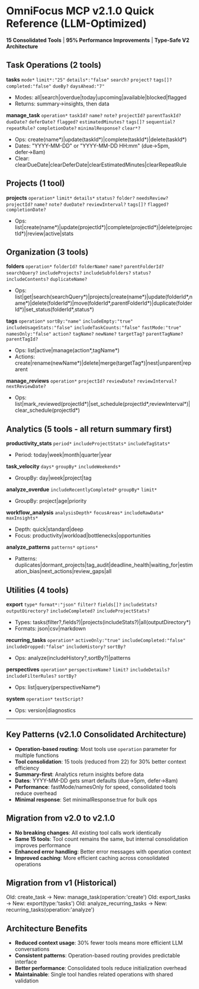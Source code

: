 # OmniFocus MCP v2.1.0 Quick Reference (LLM-Optimized)

**15 Consolidated Tools** | **95% Performance Improvements** | **Type-Safe V2 Architecture**

## Task Operations (2 tools)

**tasks** `mode*` `limit*:"25"` `details*:"false"` `search?` `project?` `tags[]?` `completed:"false"` `dueBy?` `daysAhead:"7"`
- Modes: all|search|overdue|today|upcoming|available|blocked|flagged
- Returns: summary→insights, then data

**manage_task** `operation*` `taskId?` `name?` `note?` `projectId?` `parentTaskId?` `dueDate?` `deferDate?` `flagged?` `estimatedMinutes?` `tags[]?` `sequential?` `repeatRule?` `completionDate?` `minimalResponse?` `clear*?`
- Ops: create(name*)|update(taskId*)|complete(taskId*)|delete(taskId*)
- Dates: "YYYY-MM-DD" or "YYYY-MM-DD HH:mm" (due→5pm, defer→8am)
- Clear: clearDueDate|clearDeferDate|clearEstimatedMinutes|clearRepeatRule

## Projects (1 tool)

**projects** `operation*` `limit*` `details*` `status?` `folder?` `needsReview?` `projectId?` `name?` `note?` `dueDate?` `reviewInterval?` `tags[]?` `flagged?` `completionDate?`
- Ops: list|create(name*)|update(projectId*)|complete(projectId*)|delete(projectId*)|review|active|stats

## Organization (3 tools)

**folders** `operation*` `folderId?` `folderName?` `name?` `parentFolderId?` `searchQuery?` `includeProjects?` `includeSubfolders?` `status?` `includeContents?` `duplicateName?`
- Ops: list|get|search(searchQuery*)|projects|create(name*)|update(folderId*,name*)|delete(folderId*)|move(folderId*,parentFolderId*)|duplicate(folderId*)|set_status(folderId*,status*)

**tags** `operation*` `sortBy:"name"` `includeEmpty:"true"` `includeUsageStats:"false"` `includeTaskCounts:"false"` `fastMode:"true"` `namesOnly:"false"` `action?` `tagName?` `newName?` `targetTag?` `parentTagName?` `parentTagId?`
- Ops: list|active|manage(action*,tagName*)
- Actions: create|rename(newName*)|delete|merge(targetTag*)|nest|unparent|reparent

**manage_reviews** `operation*` `projectId?` `reviewDate?` `reviewInterval?` `nextReviewDate?`
- Ops: list|mark_reviewed(projectId*)|set_schedule(projectId*,reviewInterval*)|clear_schedule(projectId*)

## Analytics (5 tools - all return summary first)

**productivity_stats** `period*` `includeProjectStats*` `includeTagStats*`
- Period: today|week|month|quarter|year

**task_velocity** `days*` `groupBy*` `includeWeekends*`
- GroupBy: day|week|project|tag

**analyze_overdue** `includeRecentlyCompleted*` `groupBy*` `limit*`
- GroupBy: project|age|priority

**workflow_analysis** `analysisDepth*` `focusAreas*` `includeRawData*` `maxInsights*`
- Depth: quick|standard|deep
- Focus: productivity|workload|bottlenecks|opportunities

**analyze_patterns** `patterns*` `options*`
- Patterns: duplicates|dormant_projects|tag_audit|deadline_health|waiting_for|estimation_bias|next_actions|review_gaps|all

## Utilities (4 tools)

**export** `type*` `format*:"json"` `filter?` `fields[]?` `includeStats?` `outputDirectory?` `includeCompleted?` `includeProjectStats?`
- Types: tasks(filter?,fields?)|projects(includeStats?)|all(outputDirectory*)
- Formats: json|csv|markdown

**recurring_tasks** `operation*` `activeOnly:"true"` `includeCompleted:"false"` `includeDropped:"false"` `includeHistory?` `sortBy?`
- Ops: analyze(includeHistory?,sortBy?)|patterns

**perspectives** `operation*` `perspectiveName?` `limit?` `includeDetails?` `includeFilterRules?` `sortBy?`
- Ops: list|query(perspectiveName*)

**system** `operation*` `testScript?`
- Ops: version|diagnostics

---

## Key Patterns (v2.1.0 Consolidated Architecture)

- **Operation-based routing**: Most tools use `operation` parameter for multiple functions
- **Tool consolidation**: 15 tools (reduced from 22) for 30% better context efficiency
- **Summary-first**: Analytics return insights before data
- **Dates**: YYYY-MM-DD gets smart defaults (due→5pm, defer→8am)  
- **Performance**: fastMode/namesOnly for speed, consolidated tools reduce overhead
- **Minimal response**: Set minimalResponse:true for bulk ops

## Migration from v2.0 to v2.1.0

- **No breaking changes**: All existing tool calls work identically
- **Same 15 tools**: Tool count remains the same, but internal consolidation improves performance
- **Enhanced error handling**: Better error messages with operation context
- **Improved caching**: More efficient caching across consolidated operations

## Migration from v1 (Historical)

Old: create_task → New: manage_task(operation:'create')
Old: export_tasks → New: export(type:'tasks')
Old: analyze_recurring_tasks → New: recurring_tasks(operation:'analyze')

## Architecture Benefits

- **Reduced context usage**: 30% fewer tools means more efficient LLM conversations
- **Consistent patterns**: Operation-based routing provides predictable interface
- **Better performance**: Consolidated tools reduce initialization overhead
- **Maintainable**: Single tool handles related operations with shared validation